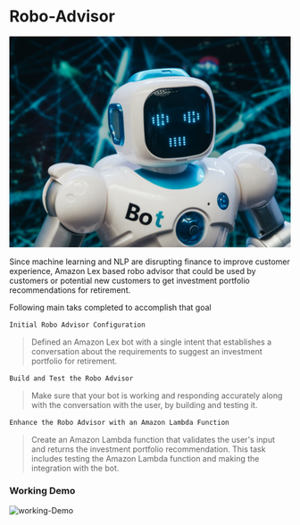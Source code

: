 # Robo-Advisor

![Robo](https://github.com/chirathlv/Robo-Advisor/blob/main/Icons/robo.jpg)

Since machine learning and NLP are disrupting finance to improve customer experience, Amazon Lex based robo advisor that could be used by customers or potential new customers to get investment portfolio recommendations for retirement.

Following main taks completed to accomplish that goal

```diff
Initial Robo Advisor Configuration
```

> Defined an Amazon Lex bot with a single intent that establishes a conversation about the requirements to suggest an investment portfolio for retirement.

```diff
Build and Test the Robo Advisor
```

> Make sure that your bot is working and responding accurately along with the conversation with the user, by building and testing it.

```diff
Enhance the Robo Advisor with an Amazon Lambda Function
```

> Create an Amazon Lambda function that validates the user's input and returns the investment portfolio recommendation. This task includes testing the Amazon Lambda function and making the integration with the bot.

### Working Demo

![working-Demo](https://github.com/chirathlv/Robo-Advisor/blob/main/Vids/Amazon-Lex-Chat-Bot.gif)
